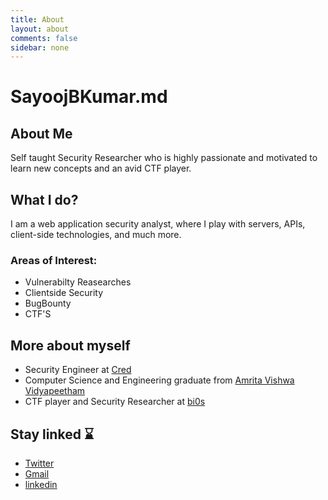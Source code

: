 ```yaml
---
title: About
layout: about
comments: false
sidebar: none
---
```


# SayoojBKumar.md

## About Me

Self taught Security Researcher who is highly passionate and motivated to learn new concepts and an avid CTF player.

## What I do?

I am a web application security analyst, where I play with servers, APIs, client-side technologies, and much more.

### Areas of Interest:
 * Vulnerabilty Reasearches
 * Clientside Security
 * BugBounty
 * CTF'S
 
## More about myself
 * Security Engineer at [Cred](https://cred.club/)
 * Computer Science and Engineering graduate from [Amrita Vishwa Vidyapeetham](https://www.amrita.edu/school/engineering/)
 * CTF player and Security Researcher at [bi0s](https://bi0s.in/)

## Stay linked ⌛️
 * [Twitter](https://twitter.com/_1nt3rc3pt0r_) 
 * [Gmail](mailto:sayoojbkumar@gmail.com)
 * [linkedin](https://www.linkedin.com/in/sayooj-b-kumar-96a914195/)


